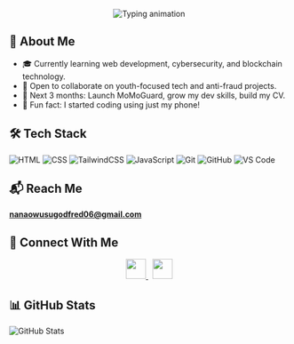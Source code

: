 <!-- Animated Intro -->
<p align="center">
  <img src="https://readme-typing-svg.herokuapp.com?font=Fira+Code&duration=3000&pause=1000&color=00F7FF&center=true&vCenter=true&width=450&lines=Hi+there+%F0%9F%91%8B+I'm+Godfred+Nana+Owusu;Web+Dev+%7C+Cybersecurity+%7C+Blockchain+Explorer;Building+Tech+That+Protects+and+Empowers" alt="Typing animation" />
</p>

## 🚀 About Me
- 🎓 Currently learning web development, cybersecurity, and blockchain technology.
- 👯 Open to collaborate on youth-focused tech and anti-fraud projects.
- 🌱 Next 3 months: Launch MoMoGuard, grow my dev skills, build my CV.
- 🧠 Fun fact: I started coding using just my phone!

## 🛠 Tech Stack
![HTML](https://img.shields.io/badge/-HTML5-E34F26?style=flat-square&logo=html5&logoColor=fff)
![CSS](https://img.shields.io/badge/-CSS3-1572B6?style=flat-square&logo=css3)
![TailwindCSS](https://img.shields.io/badge/-TailwindCSS-38B2AC?style=flat-square&logo=tailwind-css)
![JavaScript](https://img.shields.io/badge/-JavaScript-F7DF1E?style=flat-square&logo=javascript&logoColor=black)
![Git](https://img.shields.io/badge/-Git-F05032?style=flat-square&logo=git)
![GitHub](https://img.shields.io/badge/-GitHub-181717?style=flat-square&logo=github)
![VS Code](https://img.shields.io/badge/-VSCode-007ACC?style=flat-square&logo=visual-studio-code)

## 📬 Reach Me
**nanaowusugodfred06@gmail.com**
## 🤝 Connect With Me

<p align="center">
  <a href="https://www.linkedin.com/in/godfrednanaowusu-264a10263">
    <img src="https://img.shields.io/badge/Connect%20on-LinkedIn-0A66C2?style=for-the-badge&logo=linkedin&logoColor=white" height="36" />
  </a>
  &nbsp;
  <a href="https://x.com/Godfred06">
    <img src="https://img.shields.io/badge/Follow%20on-X-000000?style=for-the-badge&logo=twitter&logoColor=white" height="36" />
  </a>
</p>


## 📊 GitHub Stats
![GitHub Stats](https://github-readme-stats-git-main-4oyn.vercel.app/api?username=godfredhub&show_icons=true&theme=tokyonight)